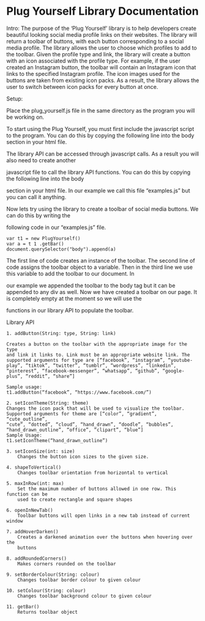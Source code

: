 # Plug Yourself Library Documentation

Intro:
The purpose of the ‘Plug Yourself’ library is to help developers create beautiful looking social media profile links on their websites. The library will return a toolbar of buttons, with each button corresponding to a social media profile. The library allows the user to choose which profiles to add to the toolbar. Given the profile type and link, the library will create a button with an icon associated with the profile type. For example, if the user created an Instagram button, the toolbar will contain an Instagram icon that links to the specified Instagram profile. The icon images used for the buttons are taken from existing icon packs. As a result, the library allows the user to switch between icon packs for every button at once. 

Setup:

Place the plug_yourself.js file in the same directory as the program you will be working on.

To start using the Plug Yourself, you must first include the javascript script to the program. You can do
this by copying the following line into the body section in your html file.

<script type="text/javascript" src='plug_yourself.js'></script>

The library API can be accessed through javascript calls. As a result you will also need to create another

javascript file to call the library API functions. You can do this by copying the following line into the body

section in your html file. In our example we call this file “examples.js” but you can call it anything.

<script defer type="text/javascript" src='examples.js'></script>

Now lets try using the library to create a toolbar of social media buttons. We can do this by writing the

following code in our “examples.js” file.
```
var t1 = new PlugYourself()
var a = t 1 .getBar()
document.querySelector("body").append(a)
```
The first line of code creates an instance of the toolbar. The second line of code assigns the toolbar
object to a variable. Then in the third line we use this variable to add the toolbar to our document. In

our example we appended the toolbar to the body tag but it can be appended to any div as well. Now
we have created a toolbar on our page. It is completely empty at the moment so we will use the

functions in our library API to populate the toolbar.

Library API
```
1. addButton(String: type, String: link)

Creates a button on the toolbar with the appropriate image for the type
and link it links to. Link must be an appropriate website link. The
supported arguments for type are [“facebook”, “instagram”, “youtube-
play”, “tiktok”, “twitter”, “tumblr”, “wordpress”, “linkedin”,
“pinterest”, “facebook-messenger”, “whatsapp”, “github”, “google-
plus”, “reddit”, “share”]

Sample usage:
t1.addButton(“facebook”, “https://www.facebook.com/”)
```
```
2. setIconTheme(String: theme)
Changes the icon pack that will be used to visualize the toolbar.
Supported arguments for theme are [“color”, “gradient”, “cute_outline”,
“cute”, “dotted”, “cloud”, “hand_drawn”, “doodle”, “bubbles”,
“hand_drawn_outline”, “office”, “clipart”, “blue”]
Sample Usage:
t1.setIconTheme(“hand_drawn_outline”)
```
```
3. setIconSize(int: size)
    Changes the button icon sizes to the given size.
```
```
4. shapeToVertical()
    Changes toolbar orientation from horizontal to vertical
```
```
5. maxInRow(int: max)
    Set the maximum number of buttons allowed in one row. This function can be
    used to create rectangle and square shapes
```
```
6. openInNewTab()
    Toolbar buttons will open links in a new tab instead of current window
```
```
7. addHoverDarken()
    Creates a darkened animation over the buttons when hovering over the
    buttons
```
```
8. addRoundedCorners()
    Makes corners rounded on the toolbar
```
```
9. setBorderColour(String: colour)
    Changes toolbar border colour to given colour
```
```
10. setColour(String: colour)
    Changes toolbar background colour to given colour
```
```
11. getBar()
    Returns toolbar object
```

